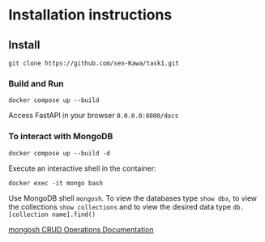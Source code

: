 # Installation instructions
## Install
```
git clone https://github.com/sen-Kawa/task1.git
```
### Build and Run
```
docker compose up --build
```

Access FastAPI in your browser `0.0.0.0:8000/docs`

### To interact with MongoDB
```
docker compose up --build -d
```
Execute an interactive shell in the container:
```
docker exec -it mongo bash
```
Use MongoDB shell `mongosh`.
To view the databases type `show dbs`, to view the collections `show collections` and to view the desired data type `db.[collection name].find()`

[mongosh CRUD Operations Documentation](https://www.mongodb.com/docs/mongodb-shell/crud/)
